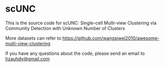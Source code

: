 # scUNC
This is the source code for scUNC: Single-cell Multi-view Clustering via Community Detection with Unknown Number of Clusters

More datasets can refer to https://github.com/wangsiwei2010/awesome-multi-view-clustering

If you have any questions about the code, please send an email to hzauhdy@gmail.com
